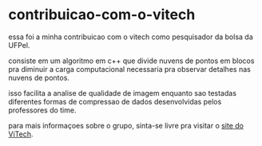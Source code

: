 # contribuicao-com-o-vitech

essa foi a minha contribuicao com o vitech como pesquisador da bolsa da UFPel.

consiste em um algoritmo em c++ que divide nuvens de pontos em blocos pra diminuir a carga computacional necessaria pra observar detalhes nas nuvens de pontos.

isso facilita a analise de qualidade de imagem enquanto sao testadas diferentes formas de compressao de dados desenvolvidas pelos professores do time.


para mais informaçoes sobre o grupo, sinta-se livre pra visitar o [site do ViTech](https://wp.ufpel.edu.br/vitech/pt/).
